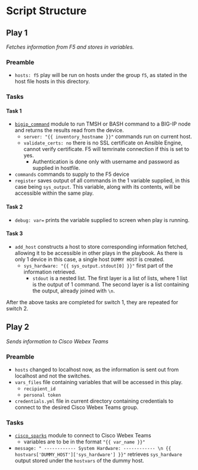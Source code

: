 # Script Structure
## Play 1
*Fetches information from F5 and stores in variables.*

### Preamble
- `hosts: f5` play will be run on hosts under the group `f5`, as stated in the host file hosts in this directory.

### Tasks

#### Task 1
- [`bigip_command`](https://docs.ansible.com/ansible/latest/modules/bigip_command_module.html#bigip-command-module) module to run TMSH or BASH command to a BIG-IP node and returns the results read from the device.
    - `server: "{{ inventory_hostname }}"` commands run on current host.
    - `validate_certs: no` there is no SSL certificate on Ansible Engine, cannot verify certificate. F5 will temrinate connection if this is set to yes.
        - Authentication is done only with username and password as supplied in hostfile.
- `commands` commands to supply to the F5 device
- `register` saves output of all commands in the 1 variable supplied, in this case being `sys_output`. This variable, along with its contents, will be accessible within the same play.

#### Task 2
- `debug: var=` prints the variable supplied to screen when play is running.

#### Task 3
- `add_host` constructs a host to store corresponding information fetched, allowing it to be accessible in other plays in the playbook. As there is only 1 device in this case, a single host `DUMMY HOST` is created.
    - `sys_hardware: "{{ sys_output.stdout[0] }}"` first part of the information retrieved.
        - `stdout` is a nested list. The first layer is a list of lists, where 1 list is the output of 1 command. The second layer is a list containing the output, already joined with `\n`.

After the above tasks are completed for switch 1, they are repeated for switch 2.

## Play 2
*Sends information to Cisco Webex Teams*

### Preamble
- `hosts` changed to localhost now, as the information is sent out from localhost and not the switches.
- `vars_files` file containing variables that will be accessed in this play.
    - `recipient_id`
    - `personal token`
- `credentials.yml` file in current directory containing credentials to connect to the desired Cisco Webex Teams group.

### Tasks
- [`cisco_sparks`](https://docs.ansible.com/ansible/latest/modules/cisco_spark_module.html) module to connect to Cisco Webex Teams
    - variables are to be in the format `"{{ var_name }}"`
- `message: " ------------ System Hardware: ------------ \n {{ hostvars['DUMMY_HOST']['sys_hardware'] }}"`
    retrieves `sys_hardware` output stored under the `hostvars` of the dummy host.
